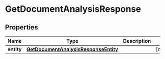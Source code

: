 

# GetDocumentAnalysisResponse


## Properties

| Name | Type | Description | Notes |
|------------ | ------------- | ------------- | -------------|
|**entity** | [**GetDocumentAnalysisResponseEntity**](GetDocumentAnalysisResponseEntity.md) |  |  [optional] |



